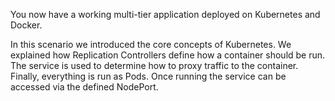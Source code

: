 You now have a working multi-tier application deployed on Kubernetes and Docker.

In this scenario we introduced the core concepts of Kubernetes. We explained how Replication Controllers define how a container should be run. The service is used to determine how to proxy traffic to the container. Finally, everything is run as Pods. Once running the service can be accessed via the defined NodePort.
